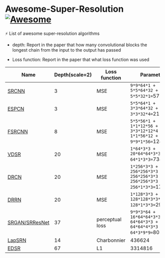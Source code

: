 # Awesome-Super-Resolution [![Awesome](https://cdn.rawgit.com/sindresorhus/awesome/d7305f38d29fed78fa85652e3a63e154dd8e8829/media/badge.svg)](https://github.com/sindresorhus/awesome)

⚡️ List of awesome super-resolution algorithms

- depth: Report in the paper that how many convolutional blocks the longest chain from the input to the output has passed 

- Loss function: Report in the paper that what loss function was used


| Name  | Depth(scale=2) | Loss function | Parameters |
| ---- | -- | ------ | ---- |
| [SRCNN](https://arxiv.org/abs/1501.00092)  | 3 | MSE | `9*9*64*1 + 5*5*64*32 + 5*5*32*1=`57184 |
| [ESPCN](https://arxiv.org/abs/1609.05158)  | 3 | MSE | `5*5*64*1 + 3*3*64*32 + 3*3*32*4=`21184 |
| [FSRCNN](https://arxiv.org/abs/1608.00367)  | 8 | MSE | `5*5*56*1 + 1*1*12*56 + 3*3*12*12*4 + 1*1*56*12 + 9*9*1*56=`12464 |
| [VDSR](https://arxiv.org/abs/1511.04587)  | 20 | MSE | `1*64*3*3 + 20*64*64*3*3 + 64*1*3*3=`738432 |
| [DRCN](https://arxiv.org/abs/1511.04491)  | 20  | MSE | `1*256*3*3 + 256*256*3*3 + 256*256*3*3 + 256*256*3*3 + 256*1*3*3=`1774080 |
| [DRRN](http://cvlab.cse.msu.edu/pdfs/Tai_Yang_Liu_CVPR2017.pdf) | 20 | MSE | `1*128*3*3 + 128*128*3*3*2 + 128*1*3*3=`296064 |
| [SRGAN/SRResNet](https://arxiv.org/abs/1609.04802)  | 37 | perceptual loss | `9*9*3*64 + 16*64*64*3*3 + 64*64*3*3 + 64*64*4*3*3 + 64*3*9*9=`805248 |
| [LapSRN](https://arxiv.org/abs/1710.01992)  | 14 |  Charbonnier | 436624 |
| [EDSR](https://arxiv.org/abs/1707.02921)  | 67 | L1 | 3314816 |

